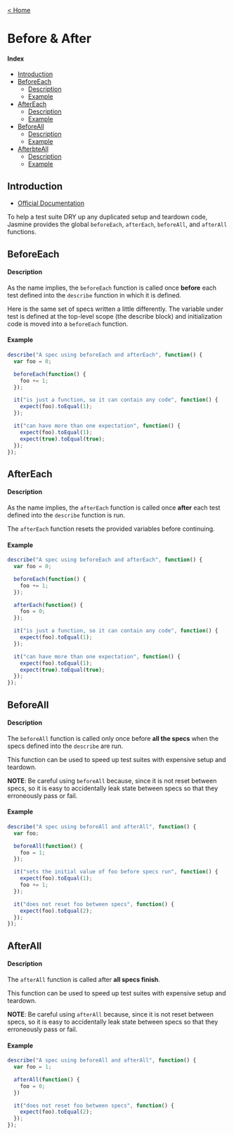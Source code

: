 [< Home](../README.md)

# Before & After

#### Index

* [Introduction](#basic-description)
* [BeforeEach](#beforeeach)
  * [Description](#beforeeach-description)
  * [Example](#beforeeach-example)
* [AfterEach](#aftereach)
  * [Description](#aftereach-description)
  * [Example](#aftereach-example)
* [BeforeAll](#beforeall)
  * [Description](#beforeall-description)
  * [Example](#beforeall-example)
* [AfterbteAll](#afterall)
  * [Description](#afterall-description)
  * [Example](#afterall-example)

<a name="basic-description"></a>
## Introduction

- [Official Documentation](http://jasmine.github.io/2.4/introduction.html#section-Setup_and_Teardown)

To help a test suite DRY up any duplicated setup and teardown code, Jasmine provides
the global `beforeEach`, `afterEach`, `beforeAll`, and `afterAll` functions.

<a name="beforeeach"></a>
## BeforeEach

<a name="beforeeach-description"></a>
#### Description

As the name implies, the `beforeEach` function is called once **before** each test defined into the
`describe` function in which it is defined.

Here is the same set of specs written a little differently. The variable under test is defined at
the top-level scope (the describe block) and initialization code is moved into a `beforeEach` function.

<a name="beforeeach-example"></a>
#### Example

```js
describe("A spec using beforeEach and afterEach", function() {
  var foo = 0;

  beforeEach(function() {
    foo += 1;
  });

  it("is just a function, so it can contain any code", function() {
    expect(foo).toEqual(1);
  });

  it("can have more than one expectation", function() {
    expect(foo).toEqual(1);
    expect(true).toEqual(true);
  });
});
```

<a name="aftereach"></a>
## AfterEach

<a name="aftereach-description"></a>
#### Description

As the name implies, the `afterEach` function is called once **after** each test defined into the
`describe` function is run.

The `afterEach` function resets the provided variables before continuing.

<a name="aftereach-example"></a>
#### Example

```js
describe("A spec using beforeEach and afterEach", function() {
  var foo = 0;

  beforeEach(function() {
    foo += 1;
  });

  afterEach(function() {
    foo = 0;
  });

  it("is just a function, so it can contain any code", function() {
    expect(foo).toEqual(1);
  });

  it("can have more than one expectation", function() {
    expect(foo).toEqual(1);
    expect(true).toEqual(true);
  });
});
```

<a name="beforeall"></a>
## BeforeAll

<a name="beforeall-description"></a>
#### Description

The `beforeAll` function is called only once before **all the specs** when the specs defined into
the `describe` are run.

This function can be used to speed up test suites with expensive setup and teardown.

**NOTE**: Be careful using `beforeAll` because, since it is not reset between specs, so it is easy
to accidentally leak state between specs so that they erroneously pass or fail.

<a name="beforeall-example"></a>
#### Example

```js
describe("A spec using beforeAll and afterAll", function() {
  var foo;

  beforeAll(function() {
    foo = 1;
  });

  it("sets the initial value of foo before specs run", function() {
    expect(foo).toEqual(1);
    foo += 1;
  });

  it("does not reset foo between specs", function() {
    expect(foo).toEqual(2);
  });
});
```

<a name="afterall"></a>
## AfterAll

<a name="afterall-description"></a>
#### Description

The `afterAll` function is called after **all specs finish**.

This function can be used to speed up test suites with expensive setup and teardown.

**NOTE**: Be careful using `afterAll` because, since it is not reset between specs, so it is easy
to accidentally leak state between specs so that they erroneously pass or fail.

<a name="afterall-example"></a>
#### Example

```js
describe("A spec using beforeAll and afterAll", function() {
  var foo = 1;

  afterAll(function() {
    foo = 0;
  })

  it("does not reset foo between specs", function() {
    expect(foo).toEqual(2);
  });
});
```
